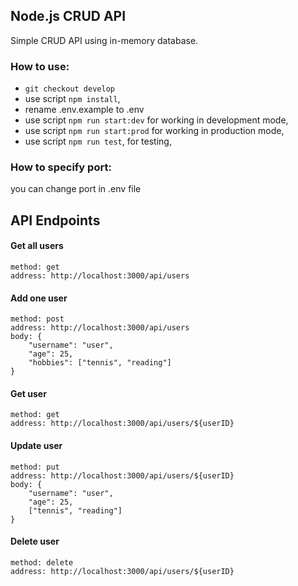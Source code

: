 ## Node.js CRUD API
Simple CRUD API using in-memory database.

### How to use:
+ `git checkout develop`
+ use script `npm install`,
+ rename .env.example to .env
+ use script `npm run start:dev` for working in development mode,
+ use script `npm run start:prod` for working in production mode,
+ use script `npm run test`, for testing,

### How to specify port:
you can change port in .env file

## API Endpoints

#### Get all users

```
method: get
address: http://localhost:3000/api/users
```

#### Add one user

```
method: post
address: http://localhost:3000/api/users
body: {
    "username": "user",
    "age": 25,
    "hobbies": ["tennis", "reading"]
}
```

#### Get user

```
method: get
address: http://localhost:3000/api/users/${userID}
```

#### Update user

```
method: put
address: http://localhost:3000/api/users/${userID}
body: {
    "username": "user",
    "age": 25,
    ["tennis", "reading"]
}
```

#### Delete user

```
method: delete
address: http://localhost:3000/api/users/${userID}
```
